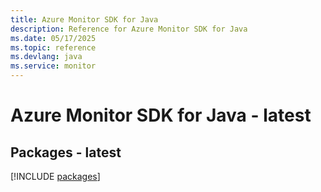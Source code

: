 ```yaml
---
title: Azure Monitor SDK for Java
description: Reference for Azure Monitor SDK for Java
ms.date: 05/17/2025
ms.topic: reference
ms.devlang: java
ms.service: monitor
---
```

# Azure Monitor SDK for Java - latest
## Packages - latest
[!INCLUDE [packages](monitor-index.md)]